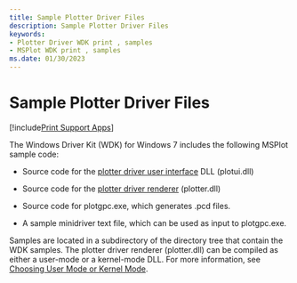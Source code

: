 ```yaml
---
title: Sample Plotter Driver Files
description: Sample Plotter Driver Files
keywords:
- Plotter Driver WDK print , samples
- MSPlot WDK print , samples
ms.date: 01/30/2023
---
```


# Sample Plotter Driver Files

[!include[Print Support Apps](../includes/print-support-apps.md)]

The Windows Driver Kit (WDK) for Windows 7 includes the following MSPlot sample code:

- Source code for the [plotter driver user interface](plotter-driver-user-interface.md) DLL (plotui.dll)

- Source code for the [plotter driver renderer](plotter-driver-renderer.md) (plotter.dll)

- Source code for plotgpc.exe, which generates .pcd files.

- A sample minidriver text file, which can be used as input to plotgpc.exe.

Samples are located in a subdirectory of the directory tree that contain the WDK samples. The plotter driver renderer (plotter.dll) can be compiled as either a user-mode or a kernel-mode DLL. For more information, see [Choosing User Mode or Kernel Mode](choosing-user-mode-or-kernel-mode.md).
